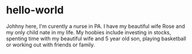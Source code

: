 # hello-world
Johhny here, I'm curently a nurse in PA. I have my beautiful wife Rose and my only child nate in my life. 
My hoobies include investing in stocks, spenting time with my beautiful wife and 5 year old son, playing basketball or working out with friends or family.
